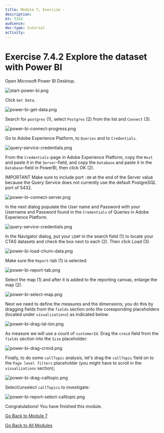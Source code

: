 ```yaml
---
title: Module 7, Exercise - 
description: 
kt: 5342
audience: 
doc-type: tutorial
activity: 
---
```


# Exercise 7.4.2 Explore the dataset with Power BI

Open Microsoft Power BI Desktop.

![start-power-bi.png](./images/start-power-bi.png)

Click ``Get Data``.

![power-bi-get-data.png](./images/power-bi-get-data.png)

Search for ``postgres`` (1), select ``Postgres`` (2) from the list and ``Connect`` (3).

![power-bi-connect-progress.png](./images/power-bi-connect-progress.png)

Go to Adobe Experience Platform, to ``Queries`` and to ``Credentials``.

![query-service-credentials.png](./images/query-service-credentials.png)

From the ``Credentials``-page in Adobe Experience Platform, copy the ``Host`` and paste it in the ``Server``-field, and copy the ``Database`` and paste it in the ``Database``-field in PowerBI, then click OK (2).

IMPORTANT Make sure to include port ``:80`` at the end of the Server value because the Query Service does not currently use the default PostgreSQL port of 5432.

![power-bi-connect-server.png](./images/power-bi-connect-server.png)

In the next dialog populate the User name and Password with your Username and Password found in the ``Credentials`` of Queries in Adobe Experience Platform.

![query-service-credentials.png](./images/query-service-credentials1.png)

In the Navigator dialog, put your ``LDAP`` in the search field (1) to locate your CTAS datasets and check the box next to each (2). Then click Load (3).

![power-bi-load-churn-data.png](./images/power-bi-load-churn-data.png)

Make sure the ``Report``-tab (1) is selected.

![power-bi-report-tab.png](./images/power-bi-report-tab.png)

Select the map (1) and after it is added to the reporting canvas, enlarge the map (2).

![power-bi-select-map.png](./images/power-bi-select-map.png)

Next we need to define the measures and the dimensions, you do this by dragging fields from the ``fields`` section onto the coresponding placeholders (located under ``visualizations``) as indicated below:

![power-bi-drag-lat-lon.png](./images/power-bi-drag-lat-lon.png)

As measure we will use a count of ``customerId``. Drag the ``crmid`` field from the ``fields`` section into the ``Size`` placeholder:

![power-bi-drag-crmid.png](./images/power-bi-drag-crmid.png)

Finally, to do some ``callTopic`` analysis, let's drag the ``callTopic`` field on to the ``Page level filters`` placeholder (you might have to scroll in the ``visualizations`` section);

![power-bi-drag-calltopic.png](./images/power-bi-drag-calltopic.png)

Select/unselect ``callTopics`` to investigate:

![power-bi-report-select-calltopic.png](./images/power-bi-report-select-calltopic.png)

Congratulations! You have finished this module.

[Go Back to Module 7](./README.md)

[Go Back to All Modules](../../README.md)
